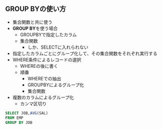 ## GROUP BYの使い方
- 集合関数と共に使う
- **GROUP BY**を使う場合
	- GROUPBYで指定したカラム
	- 集合関数
		- しか、SELECTに入れられない
- 指定したカラムごとにグループ化して、その集合関数をそれぞれ実行する
- WHERE条件によるレコードの選択
	- WHEREの後に書く
	- 順番
		- WHEREでの抽出
		- GROUPBYによるグループ化
		- 集合関数
- 複数のカラムによるグループ化
	- カンマ区切り
```sql
SELECT JOB,AVG(SAL)
FROM EMP
GROUP BY JOB
```
